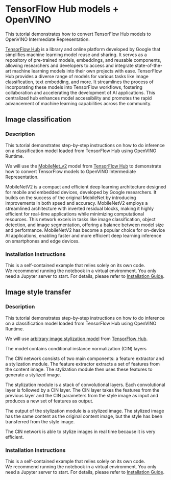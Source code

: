 # TensorFlow Hub models + OpenVINO

This tutorial demonstrates how to convert TensorFlow Hub models to OpenVINO Intermediate Representation.

[TensorFlow Hub](https://tfhub.dev/) is a library and online platform developed by Google that simplifies machine learning model reuse and sharing. It serves as a repository of pre-trained models, embeddings, and reusable components, allowing researchers and developers to access and integrate state-of-the-art machine learning models into their own projects with ease. TensorFlow Hub provides a diverse range of models for various tasks like image classification, text embedding, and more. It streamlines the process of incorporating these models into TensorFlow workflows, fostering collaboration and accelerating the development of AI applications. This centralized hub enhances model accessibility and promotes the rapid advancement of machine learning capabilities across the community.

## Image classification
### Description
This tutorial demonstrates step-by-step instructions on how to do inference on a classification model loaded from TensorFlow Hub using OpenVINO Runtime.

We will use the [MobileNet_v2](https://arxiv.org/abs/1704.04861) model from [TensorFlow Hub](https://tfhub.dev/) to demonstrate how to convert TensorFlow models to OpenVINO Intermediate Representation.

MobileNetV2 is a compact and efficient deep learning architecture designed for mobile and embedded devices, developed by Google researchers. It builds on the success of the original MobileNet by introducing improvements in both speed and accuracy. MobileNetV2 employs a streamlined architecture with inverted residual blocks, making it highly efficient for real-time applications while minimizing computational resources. This network excels in tasks like image classification, object detection, and image segmentation, offering a balance between model size and performance. MobileNetV2 has become a popular choice for on-device AI applications, enabling faster and more efficient deep learning inference on smartphones and edge devices.

### Installation Instructions

This is a self-contained example that relies solely on its own code.</br>
We recommend  running the notebook in a virtual environment. You only need a Jupyter server to start.
For details, please refer to [Installation Guide](../../README.md).


## Image style transfer
### Description
This tutorial demonstrates step-by-step instructions on how to do inference on a classification model loaded from TensorFlow Hub using OpenVINO Runtime.

We will use [arbitrary image stylization model](https://arxiv.org/abs/1705.06830) from [TensorFlow Hub](https://tfhub.dev). 

The model contains conditional instance normalization (CIN) layers  

The CIN network consists of two main components: a feature extractor and a stylization module. The feature extractor extracts a set of features from the content image. The stylization module then uses these features to generate a stylized image. 

The stylization module is a stack of convolutional layers. Each convolutional layer is followed by a CIN layer. The CIN layer takes the features from the previous layer and the CIN parameters from the style image as input and produces a new set of features as output. 

The output of the stylization module is a stylized image. The stylized image has the same content as the original content image, but the style has been transferred from the style image. 

The CIN network is able to stylize images in real time because it is very efficient.  

### Installation Instructions

This is a self-contained example that relies solely on its own code.</br>
We recommend  running the notebook in a virtual environment. You only need a Jupyter server to start.
For details, please refer to [Installation Guide](../../README.md).